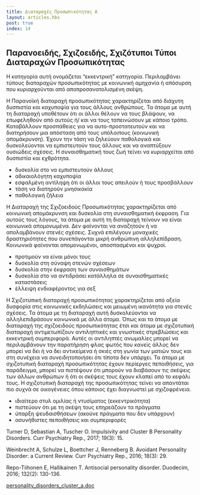 ```yaml
---
title: Διαταραχές Προσωπικότητας A
layout: articles.hbs
post: true
index: 14
---
```


## Παρανοειδής, Σχιζοειδής, Σχιζότυποι Τύποι Διαταραχών Προσωπικότητας

Η κατηγορία αυτή ονομάζεται “εκκεντρική” κατηγορία. Περιλαμβάνει τύπους διαταραχών προσωπικότητας με κοινωνική αμηχανία
ή απόσυρση που κυριαρχούνται από αποπροσανατολισμένη σκέψη.

Η Παρανοϊκή διαταραχή προσωπικότητας χαρακτηρίζεται από διάχυτη δυσπιστία και καχυποψία για τους άλλους ανθρώπους. Τα
άτομα με αυτή τη διαταραχή υποθέτουν ότι οι άλλοι θέλουν να τους βλάψουν, να επωφεληθούν από αυτούς ή/ και να τους
ταπεινώσουν με κάποιο τρόπο. Καταβάλλουν προσπάθειες για να αυτο-προστατευτούν και να διατηρήσουν μια απόσταση από τους
υπόλοιπους (κοινωνική απομάκρυνση). Έχουν την τάση να ζηλεύουν παθολογικά και δυσκολεύονται να εμπιστευτούν τους άλλους
και να αναπτύξουν ουσιώδεις σχέσεις. Η συναισθηματική τους ζωή τείνει να κυριαρχείται από δυσπιστία και εχθρότητα.

* δυσκολία στο να εμπιστευτούν άλλους
* αδικαιολόγητη καχυποψία
* εσφαλμένη αντίληψη ότι οι άλλοι τους απειλούν ή τους προσβάλλουν
* τάση να διατηρούν μνησικακία
* παθολογική ζήλεια

Η Διαταραχή της Σχιζοειδούς Προσωπικότητας χαρακτηρίζεται από κοινωνική απομάκρυνση και δυσκολία στη συναισθηματική
έκφραση. Για αυτούς τους λόγους, τα άτομα με αυτή τη διαταραχή τείνουν να είναι κοινωνικά απομονωμένα. Δεν φαίνονται να
αναζητούν ή να απολαμβάνουν στενές σχέσεις. Συχνά επιλέγουν μοναχικές δραστηριότητες που συνεπάγονται μικρή ανθρώπινη
αλληλεπίδραση. Κοινωνικά φαίνονται απομονωμένοι, αποσπασμένοι και ψυχροί.

* προτιμούν να είναι μόνοι τους
* δυσκολία στη σύναψη στενών σχέσεων
* δυσκολία στην έκφραση των συναισθημάτων
* δυσκολία στο να αντιδράσει κατάλληλα σε συναισθηματικές καταστάσεις
* έλλειψη ενδιαφέροντος για σεξ

Η Σχιζοτυπική διαταραχή προσωπικότητας χαρακτηρίζεται από οξεία δυσφορία στις κοινωνικές εκδηλώσεις και μειωμένη
ικανότητα για στενές σχέσεις. Τα άτομα με τη διαταραχή αυτή δυσκολεύονται να αλληλεπιδράσουν κοινωνικά με άλλα άτομα.
Όπως και τα άτομα με διαταραχή της σχιζοειδούς προσωπικότητας έτσι και άτομα με σχιζοτυπική διαταραχή αντιμετωπίζουν
αντιληπτικές και γνωστικές στρεβλώσεις και εκκεντρική συμπεριφορά. Αυτές οι αντιληπτές ανωμαλίες μπορεί να περιλαμβάνουν
την παρατήρηση φλας φωτός που κανείς άλλος δεν μπορεί να δει ή να δει αντικείμενα ή σκιές στη γωνία των ματιών τους και
στη συνέχεια να συνειδητοποιήσει ότι τίποτα δεν υπάρχει. Τα άτομα με σχιζοτυπική διαταραχή προσωπικότητας έχουν
περίεργες πεποιθήσεις, για παράδειγμα, μπορεί να πιστέψουν ότι μπορούν να διαβάσουν τις σκέψεις των άλλων ανθρώπων ή ότι
οι σκέψεις τους έχουν κλαπεί από το κεφάλι τους. Η σχιζοτυπική διαταραχή της προσωπικότητας τείνει να απαντάται πιο
συχνά σε οικογένειες όπου κάποιος έχει διαγνωστεί με σχιζοφρένεια.

* ιδιαίτερο στυλ ομιλίας ή ντυσίματος (εκκεντρικότητα)
* πιστεύουν ότι με τη σκέψη τους επηρεάζουν τα πράγματα
* ύπαρξη ψευδαισθήσεων (ακούνε πράγματα που δεν υπάρχουν)
* ασυνήθιστες πεποιθήσεις και συμπεριφορές

Turner D, Sebastian A, Tuscher O. Impulsivity and Cluster B Personality Disorders. Curr Psychiatry Rep., 2017; 19(3):
15.

Weinbrecht A, Schulze L, Boettcher J, Renneberg B. Avoidant Personality Disorder: a Current Review. Curr Psychiatry
Rep., 2016; 18(3): 29.

Repo-Tiihonen E, Hallikainen T. Antisocial personality disorder. Duodecim, 2016; 132(2): 130-136.

[personality_disorders_cluster_a.doc](/docs/personality_disorders_cluster_a.doc)
